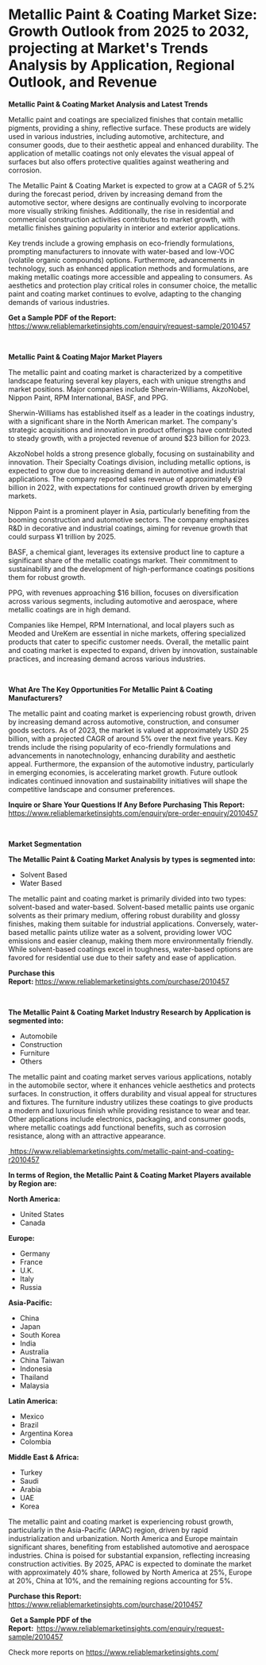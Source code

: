 <p><h1>Metallic Paint & Coating Market Size: Growth Outlook from 2025 to 2032, projecting at Market's Trends Analysis by Application, Regional Outlook, and Revenue</h1></p><p><strong>Metallic Paint & Coating Market Analysis and Latest Trends</strong></p>
<p><p>Metallic paint and coatings are specialized finishes that contain metallic pigments, providing a shiny, reflective surface. These products are widely used in various industries, including automotive, architecture, and consumer goods, due to their aesthetic appeal and enhanced durability. The application of metallic coatings not only elevates the visual appeal of surfaces but also offers protective qualities against weathering and corrosion.</p><p>The Metallic Paint & Coating Market is expected to grow at a CAGR of 5.2% during the forecast period, driven by increasing demand from the automotive sector, where designs are continually evolving to incorporate more visually striking finishes. Additionally, the rise in residential and commercial construction activities contributes to market growth, with metallic finishes gaining popularity in interior and exterior applications. </p><p>Key trends include a growing emphasis on eco-friendly formulations, prompting manufacturers to innovate with water-based and low-VOC (volatile organic compounds) options. Furthermore, advancements in technology, such as enhanced application methods and formulations, are making metallic coatings more accessible and appealing to consumers. As aesthetics and protection play critical roles in consumer choice, the metallic paint and coating market continues to evolve, adapting to the changing demands of various industries.</p></p>
<p><strong>Get a Sample PDF of the Report:&nbsp;</strong> <a href="https://www.reliablemarketinsights.com/enquiry/request-sample/2010457?utm_campaign=3036&utm_medium=2&utm_source=Github&utm_content=ia&utm_term=03042025&utm_id=metallic-paint-coating">https://www.reliablemarketinsights.com/enquiry/request-sample/2010457</a></p>
<p>&nbsp;</p>
<p><strong>Metallic Paint & Coating Major Market Players</strong></p>
<p><p>The metallic paint and coating market is characterized by a competitive landscape featuring several key players, each with unique strengths and market positions. Major companies include Sherwin-Williams, AkzoNobel, Nippon Paint, RPM International, BASF, and PPG. </p><p>Sherwin-Williams has established itself as a leader in the coatings industry, with a significant share in the North American market. The company's strategic acquisitions and innovation in product offerings have contributed to steady growth, with a projected revenue of around $23 billion for 2023.</p><p>AkzoNobel holds a strong presence globally, focusing on sustainability and innovation. Their Specialty Coatings division, including metallic options, is expected to grow due to increasing demand in automotive and industrial applications. The company reported sales revenue of approximately €9 billion in 2022, with expectations for continued growth driven by emerging markets.</p><p>Nippon Paint is a prominent player in Asia, particularly benefiting from the booming construction and automotive sectors. The company emphasizes R&D in decorative and industrial coatings, aiming for revenue growth that could surpass ¥1 trillion by 2025.</p><p>BASF, a chemical giant, leverages its extensive product line to capture a significant share of the metallic coatings market. Their commitment to sustainability and the development of high-performance coatings positions them for robust growth.</p><p>PPG, with revenues approaching $16 billion, focuses on diversification across various segments, including automotive and aerospace, where metallic coatings are in high demand.</p><p>Companies like Hempel, RPM International, and local players such as Meoded and UreKem are essential in niche markets, offering specialized products that cater to specific customer needs. Overall, the metallic paint and coating market is expected to expand, driven by innovation, sustainable practices, and increasing demand across various industries.</p></p>
<p>&nbsp;</p>
<p><strong>What Are The Key Opportunities For Metallic Paint & Coating Manufacturers?</strong></p>
<p><p>The metallic paint and coating market is experiencing robust growth, driven by increasing demand across automotive, construction, and consumer goods sectors. As of 2023, the market is valued at approximately USD 25 billion, with a projected CAGR of around 5% over the next five years. Key trends include the rising popularity of eco-friendly formulations and advancements in nanotechnology, enhancing durability and aesthetic appeal. Furthermore, the expansion of the automotive industry, particularly in emerging economies, is accelerating market growth. Future outlook indicates continued innovation and sustainability initiatives will shape the competitive landscape and consumer preferences.</p></p>
<p><strong>Inquire or Share Your Questions If Any Before Purchasing This Report:</strong> <a href="https://www.reliablemarketinsights.com/enquiry/pre-order-enquiry/2010457?utm_campaign=3036&utm_medium=2&utm_source=Github&utm_content=ia&utm_term=03042025&utm_id=metallic-paint-coating">https://www.reliablemarketinsights.com/enquiry/pre-order-enquiry/2010457</a></p>
<p>&nbsp;</p>
<p><strong>Market Segmentation</strong></p>
<p><strong>The Metallic Paint & Coating Market Analysis by types is segmented into:</strong></p>
<p><ul><li>Solvent Based</li><li>Water Based</li></ul></p>
<p><p>The metallic paint and coating market is primarily divided into two types: solvent-based and water-based. Solvent-based metallic paints use organic solvents as their primary medium, offering robust durability and glossy finishes, making them suitable for industrial applications. Conversely, water-based metallic paints utilize water as a solvent, providing lower VOC emissions and easier cleanup, making them more environmentally friendly. While solvent-based coatings excel in toughness, water-based options are favored for residential use due to their safety and ease of application.</p></p>
<p><strong>Purchase this Report:&nbsp;</strong><a href="https://www.reliablemarketinsights.com/purchase/2010457?utm_campaign=3036&utm_medium=2&utm_source=Github&utm_content=ia&utm_term=03042025&utm_id=metallic-paint-coating">https://www.reliablemarketinsights.com/purchase/2010457</a></p>
<p>&nbsp;</p>
<p><strong>The Metallic Paint & Coating Market Industry Research by Application is segmented into:</strong></p>
<p><ul><li>Automobile</li><li>Construction</li><li>Furniture</li><li>Others</li></ul></p>
<p><p>The metallic paint and coating market serves various applications, notably in the automobile sector, where it enhances vehicle aesthetics and protects surfaces. In construction, it offers durability and visual appeal for structures and fixtures. The furniture industry utilizes these coatings to give products a modern and luxurious finish while providing resistance to wear and tear. Other applications include electronics, packaging, and consumer goods, where metallic coatings add functional benefits, such as corrosion resistance, along with an attractive appearance.</p></p>
<p><a href="https://www.reliablemarketinsights.com/metallic-paint-and-coating-r2010457?utm_campaign=3036&utm_medium=2&utm_source=Github&utm_content=ia&utm_term=03042025&utm_id=metallic-paint-coating">&nbsp;https://www.reliablemarketinsights.com/metallic-paint-and-coating-r2010457</a></p>
<p><strong>In terms of Region, the Metallic Paint & Coating Market Players available by Region are:</strong></p>
<p>
    <p> <strong> North America: </strong>
        <ul>
            <li>United States</li>
            <li>Canada</li>
        </ul>
        </p> 
    <p> <strong> Europe: </strong>
        <ul>
            <li>Germany</li>
            <li>France</li>
            <li>U.K.</li>
            <li>Italy</li>
            <li>Russia</li>
        </ul>
        </p> 
    <p> <strong> Asia-Pacific: </strong>
        <ul>
            <li>China</li>
            <li>Japan</li>
            <li>South Korea</li>
            <li>India</li>
            <li>Australia</li>
            <li>China Taiwan</li>
            <li>Indonesia</li>
            <li>Thailand</li>
            <li>Malaysia</li>
        </ul>
        </p> 
    <p> <strong> Latin America: </strong>
        <ul>
            <li>Mexico</li>
            <li>Brazil</li>
            <li>Argentina Korea</li>
            <li>Colombia</li>
        </ul>
        </p> 
    <p> <strong> Middle East & Africa: </strong>
        <ul>
            <li>Turkey</li>
            <li>Saudi</li>
            <li>Arabia</li>
            <li>UAE</li>
            <li>Korea</li>
        </ul>
    </p>
    </p>
<p><p>The metallic paint and coating market is experiencing robust growth, particularly in the Asia-Pacific (APAC) region, driven by rapid industrialization and urbanization. North America and Europe maintain significant shares, benefiting from established automotive and aerospace industries. China is poised for substantial expansion, reflecting increasing construction activities. By 2025, APAC is expected to dominate the market with approximately 40% share, followed by North America at 25%, Europe at 20%, China at 10%, and the remaining regions accounting for 5%.</p></p>
<p><strong>Purchase this Report: </strong><a href="https://www.reliablemarketinsights.com/purchase/2010457?utm_campaign=3036&utm_medium=2&utm_source=Github&utm_content=ia&utm_term=03042025&utm_id=metallic-paint-coating">https://www.reliablemarketinsights.com/purchase/2010457</a></p>
<p>&nbsp;<strong>Get a Sample PDF of the Report:&nbsp;&nbsp;</strong><a href="https://www.reliablemarketinsights.com/enquiry/request-sample/2010457?utm_campaign=3036&utm_medium=2&utm_source=Github&utm_content=ia&utm_term=03042025&utm_id=metallic-paint-coating">https://www.reliablemarketinsights.com/enquiry/request-sample/2010457</a></p>
<p><strong></strong></p>
<p>Check more reports on <a href="https://www.reliablemarketinsights.com/?utm_campaign=3036&utm_medium=2&utm_source=Github&utm_content=ia&utm_term=03042025&utm_id=metallic-paint-coating">https://www.reliablemarketinsights.com/</a></p>